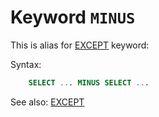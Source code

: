 # Keyword `MINUS`

This is alias for [EXCEPT](Except) keyword:

Syntax:
```sql
    SELECT ... MINUS SELECT ...
```

See also: [EXCEPT](Except)